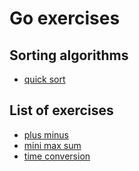 # Go exercises

## Sorting algorithms

- [quick sort](quicksort/main.go)

## List of exercises

- [plus minus](plus_minus/main.go)
- [mini max sum](mini_max_sum/main.go)
- [time conversion](time_conversion/main.go)
